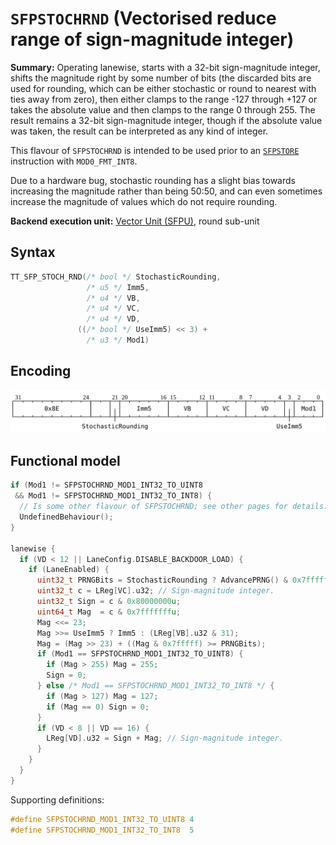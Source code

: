 # `SFPSTOCHRND` (Vectorised reduce range of sign-magnitude integer)

**Summary:** Operating lanewise, starts with a 32-bit sign-magnitude integer, shifts the magnitude right by some number of bits (the discarded bits are used for rounding, which can be either stochastic or round to nearest with ties away from zero), then either clamps to the range -127 through +127 or takes the absolute value and then clamps to the range 0 through 255. The result remains a 32-bit sign-magnitude integer, though if the absolute value was taken, the result can be interpreted as any kind of integer.

This flavour of `SFPSTOCHRND` is intended to be used prior to an [`SFPSTORE`](SFPSTORE.md) instruction with `MOD0_FMT_INT8`.

Due to a hardware bug, stochastic rounding has a slight bias towards increasing the magnitude rather than being 50:50, and can even sometimes increase the magnitude of values which do not require rounding.

**Backend execution unit:** [Vector Unit (SFPU)](VectorUnit.md), round sub-unit

## Syntax

```c
TT_SFP_STOCH_RND(/* bool */ StochasticRounding,
                 /* u5 */ Imm5,
                 /* u4 */ VB,
                 /* u4 */ VC,
                 /* u4 */ VD,
               ((/* bool */ UseImm5) << 3) +
                 /* u3 */ Mod1)
```

## Encoding

![](../../../Diagrams/Out/Bits32_SFPSTOCHRNDi.svg)

## Functional model

```c
if (Mod1 != SFPSTOCHRND_MOD1_INT32_TO_UINT8
 && Mod1 != SFPSTOCHRND_MOD1_INT32_TO_INT8) {
  // Is some other flavour of SFPSTOCHRND; see other pages for details.
  UndefinedBehaviour();
}

lanewise {
  if (VD < 12 || LaneConfig.DISABLE_BACKDOOR_LOAD) {
    if (LaneEnabled) {
      uint32_t PRNGBits = StochasticRounding ? AdvancePRNG() & 0x7fffff : 0x400000;
      uint32_t c = LReg[VC].u32; // Sign-magnitude integer.
      uint32_t Sign = c & 0x80000000u;
      uint64_t Mag  = c & 0x7fffffffu;
      Mag <<= 23;
      Mag >>= UseImm5 ? Imm5 : (LReg[VB].u32 & 31);
      Mag = (Mag >> 23) + ((Mag & 0x7fffff) >= PRNGBits);
      if (Mod1 == SFPSTOCHRND_MOD1_INT32_TO_UINT8) {
        if (Mag > 255) Mag = 255;
        Sign = 0;
      } else /* Mod1 == SFPSTOCHRND_MOD1_INT32_TO_INT8 */ {
        if (Mag > 127) Mag = 127;
        if (Mag == 0) Sign = 0;
      }
      if (VD < 8 || VD == 16) {
        LReg[VD].u32 = Sign + Mag; // Sign-magnitude integer.
      }
    }
  }
}
```

Supporting definitions:
```c
#define SFPSTOCHRND_MOD1_INT32_TO_UINT8 4
#define SFPSTOCHRND_MOD1_INT32_TO_INT8  5
```
